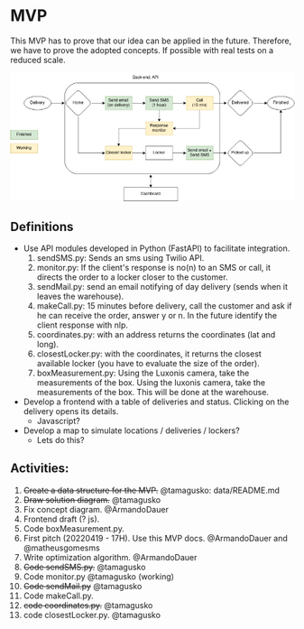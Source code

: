 # MVP

This MVP has to prove that our idea can be applied in the future. Therefore, we have to prove the adopted concepts. If possible with real tests on a reduced scale.

![Structure](projectStructure.png)

## Definitions

- Use API modules developed in Python (FastAPI) to facilitate integration.
	1. sendSMS.py: Sends an sms using Twilio API.
	2. monitor.py: If the client's response is no(n) to an SMS or call, it directs the order to a locker closer to the customer.
	3. sendMail.py: send an email notifying of day delivery (sends when it leaves the warehouse).
	4. makeCall.py: 15 minutes before delivery, call the customer and ask if he can receive the order, answer y or n. In the future identify the client response with nlp.
	5. coordinates.py: with an address returns the coordinates (lat and long).
	6. closestLocker.py: with the coordinates, it returns the closest available locker (you have to evaluate the size of the order).
	7. boxMeasurement.py: Using the Luxonis camera, take the measurements of the box. Using the luxonis camera, take the measurements of the box. This will be done at the warehouse.
- Develop a frontend with a table of deliveries and status. Clicking on the delivery opens its details.
	+ Javascript?
- Develop a map to simulate locations / deliveries / lockers?
	+ Lets do this?

## Activities:

1. ~~Create a data structure for the MVP.~~ @tamagusko: data/README.md
2. ~~Draw solution diagram.~~ @tamagusko
3. Fix concept diagram. @ArmandoDauer
4. Frontend draft (? js).
5. Code boxMeasurement.py.
6. First pitch (20220419 - 17H). Use this MVP docs. @ArmandoDauer and @matheusgomesms
7. Write optimization algorithm. @ArmandoDauer
8. ~~Code sendSMS.py.~~ @tamagusko
9. Code monitor.py @tamagusko (working)
10. ~~Code sendMail.py~~ @tamagusko
11. Code makeCall.py.
12. ~~code coordinates.py.~~ @tamagusko
13. code closestLocker.py. @tamagusko

